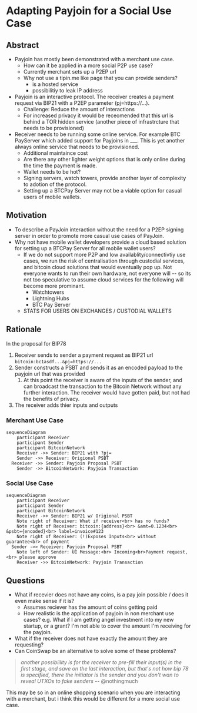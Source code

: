 # Adapting Payjoin for a Social Use Case

## Abstract

- Payjoin has mostly been demonstrated with a merchant use case.
  - How can it be applied in a more social P2P use case?
  - Currently merchant sets up a P2EP url
  - Why not use a tipin.me like page that you can provide senders?
    - is a hosted service
    - possibilitiy to leak IP address
- Payjoin is an interactive protocol. The receiver creates a payment request via BIP21 with a P2EP parameter (pj=https://...).
  - Challenge: Reduce the amount of interactions
  - For increased privacy it would be receomended that this url is behind a TOR hidden service (another piece of infrastrcture that needs to be provisioned)
- Receiver needs to be running some online service. For example BTC PayServer which added support for Payjoins in ___. This is yet another always online service that needs to be provisioned.
  - Additional maintaince cost
  - Are there any other lighter weight options that is only online during the time the payment is made.
  - Wallet needs to be hot?
  - Signing servers, watch towers, provide another layer of complexity to adotion of the protocol.
  - Setting up a BTCPay Server may not be a viable option for casual users of mobile wallets.
## Motivation

  - To describe a PayJoin interaction without the need for a P2EP signing server in order to promote more casual use cases of PayJoin.
- Why not have mobile wallet developers provide a cloud based solution for setting up a BTCPay Server for all mobile wallet users?
  - If we do not support more P2P and low availablity/connectivtiy use cases, we run the risk of centralisation through custodial services, and bitcoin cloud solutions that would eventually pop up. Not everyone wants to run their own hardware, not everyone will -- so its not too speculative to assume cloud services for the following will become more prominant.
    - Watchtowers
    - Lightning Hubs
    - BTC Pay Server
  - STATS FOR USERS ON EXCHANGES / CUSTODIAL WALLETS

## Rationale

In the proposal for BIP78

1. Receiver sends to sender a payment request as BIP21 url `bitcoin:bc1asdf...&pj=https://...`
2. Sender constructs a PSBT and sends it as an encoded payload to the payjoin url that was provided
   1. At this point the receiver is aware of the inputs of the sender, and can broadcast the transaction to the Bitcoin Network without any further interaction. The receiver would have gotten paid, but not had the benefits of privacy.
3. The receiver adds thier inputs and outputs 

### Merchant Use Case

```mermaid
sequenceDiagram
	participant Receiver
	participant Sender
	participant BitcoinNetwork
	Receiver ->> Sender: BIP21 with ?pj=
	Sender ->> Receiver: Origional PSBT
  Receiver ->> Sender: Payjoin Proposal PSBT
	Sender ->> BitcoinNetwork: Payjoin Transaction
```



### Social Use Case

```mermaid
sequenceDiagram
	participant Receiver
	participant Sender
	participant BitcoinNetwork
	Receiver ->> Sender: BIP21 w/ Origional PSBT
	Note right of Receiver: What if receiver<br> has no funds?
	Note right of Receiver: bitcoin:{address}<br> &amt=0.1234<br> &psbt={encoded}<br> label=invoice#123
	Note right of Receiver: (!)Exposes Inputs<br> without guarantee<br> of payment
  Sender ->> Receiver: Payjoin Proposal PSBT
	Note left of Sender: UI Message:<br> Incoming<br>Payment request,<br> please approve
	Receiver ->> BitcoinNetwork: Payjoin Transaction
```

## Questions

- What if recevier does not have any coins, is a pay join possible / does it even make sense if it is?
  - Assumes reciever has the amount of coins getting paid
  - How realistic is the application of payjoin in non merchant use cases? e.g. What if I am getting angel investment into my new startup, or a grant? I'm not able to cover the amount I'm receiving for the payjoin.
- What if the receiver does not have exactly the amount they are requesting? 
- Can CoinSwap be an alternative to solve some of these problems?

> *another possibiility is for the receiver to pre-fill their input(s) in the first stage, and save on the last interaction, but that's not how bip 78 is specified, there the initiator is the sender and you don't wan to reveal UTXOs to fake senders*
> -- @nothingmuch

This may be so in an online shopping scenario when you are interacting with a merchant, but i think this would be different for a more social use case.